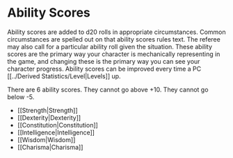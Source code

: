 # Ability Scores

Ability scores are added to d20 rolls in appropriate circumstances. Common circumstances are spelled out on that ability scores rules text. The referee may also call for a particular ability roll given the situation. These ability scores are the primary way your character is mechanically representing in the game, and changing these is the primary way you can see your character progress. Ability scores can be improved every time a PC [[../Derived Statistics/Level\|Levels]] up.

There are 6 ability scores. They cannot go above +10. They cannot go below -5.

- [[Strength\|Strength]]
- [[Dexterity\|Dexterity]]
- [[Constitution\|Constitution]]
- [[Intelligence\|Intelligence]]
- [[Wisdom\|Wisdom]]
- [[Charisma\|Charisma]]

